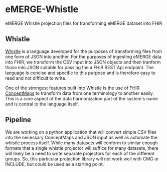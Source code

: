 # eMERGE-Whistle
eMERGE Whistle projection files for transforming eMERGE dataset into FHIR

## Whistle
[Whistle](https://github.com/GoogleCloudPlatform/healthcare-data-harmonization) is a language developed for the purposes of transforming files from one form of JSON into another. For the purposes of ingesting eMERGE data into FHIR, we transform the CSV input into JSON objects and then tranform those into JSON suitable for passing the a FHIR REST Api endpoint. The language is concise and specific to this purpose and is therefore easy to read and not difficult to write. 

One of the strongest features built into Whistle is the use of FHIR [ConceptMaps](http://hl7.org/fhir/R4/conceptmap.html) to transform data from one terminology to another easily. This is a core aspect of the data harmonization part of the system's name and is central to the language itself. 

## Pipeline
We are working on a python application that will convert simple CSV files into the necessary ConceptMaps and JSON input as well as automate the whistle process itself. While many datasets will conform to similar enough formats that a single whistle projector will suffice for many datasets, there will likely be a need to write separate projectors for each of the different groups. So, this particular projection library will not work well with CMG or INCLUDE, but could be used as a starting point. 
